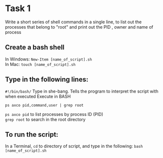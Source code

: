 #   Task 1
Write a short series of shell commands in a single line, to list out the processes that belong to "root" and print out the PID , owner and name of process

##  Create a bash shell
In Windows: `New-Item [name_of_script].sh` <br />
In Mac: `touch [name_of_script].sh`

##  Type in the following lines:
`#!/bin/bash/`
Type in she-bang. Tells the program to interpret the script with when executed
Execute in BASH

`ps axco pid,command,user | grep root`

`ps axco pid`   to list processes by process ID (PID) <br />
`grep root`     to search in the root directory

##  To run the script:
In a Terminal, `cd` to directory of script, and type in the following:
`bash [name_of_script].sh`
